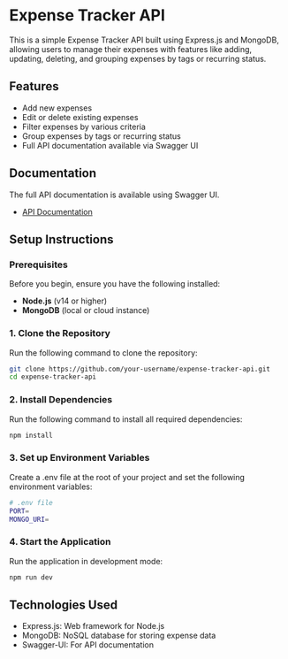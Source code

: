 # Expense Tracker API

This is a simple Expense Tracker API built using Express.js and MongoDB, allowing users to manage their expenses with features like adding, updating, deleting, and grouping expenses by tags or recurring status.

## Features

- Add new expenses
- Edit or delete existing expenses
- Filter expenses by various criteria
- Group expenses by tags or recurring status
- Full API documentation available via Swagger UI

## Documentation

The full API documentation is available using Swagger UI.

- [API Documentation](http://localhost:3000/api-docs)

## Setup Instructions

### Prerequisites

Before you begin, ensure you have the following installed:

- **Node.js** (v14 or higher)
- **MongoDB** (local or cloud instance)

### 1. Clone the Repository

Run the following command to clone the repository:

```bash
git clone https://github.com/your-username/expense-tracker-api.git
cd expense-tracker-api
```

### 2. Install Dependencies

Run the following command to install all required dependencies:

```bash
npm install
```

### 3. Set up Environment Variables

Create a .env file at the root of your project and set the following environment variables:

```bash
# .env file
PORT=
MONGO_URI=
```

### 4. Start the Application

Run the application in development mode:

```bash
npm run dev
```

## Technologies Used

- Express.js: Web framework for Node.js
- MongoDB: NoSQL database for storing expense data
- Swagger-UI: For API documentation


